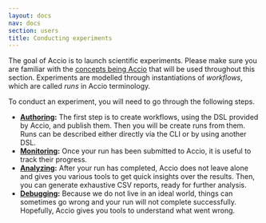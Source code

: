```yaml
---
layout: docs
nav: docs
section: users
title: Conducting experiments
---
```


The goal of Accio is to launch scientific experiments.
Please make sure you are familiar with the [concepts being Accio](../concepts/index.html) that will be used throughout this section.
Experiments are modelled through instantiations of *workflows*, which are called *runs* in Accio terminology. 

To conduct an experiment, you will need to go through the following steps.

  * **[Authoring](authoring.html):**
  The first step is to create workflows, using the DSL provided by Accio, and publish them.
  Then you will be create runs from them. Runs can be described either directly via the CLI or by using another DSL.
  * **[Monitoring](monitoring.html):**
  Once your run has been submitted to Accio, it is useful to track their progress.
  * **[Analyzing](analyzing.html):**
  After your run has completed, Accio does not leave alone and gives you various tools to get quick insights over the results.
  Then, you can generate exhaustive CSV reports, ready for further analysis.
  * **[Debugging](debugging.html):**
  Because we do not live in an ideal world, things can sometimes go wrong and your run will not complete successfully.
  Hopefully, Accio gives you tools to understand what went wrong.